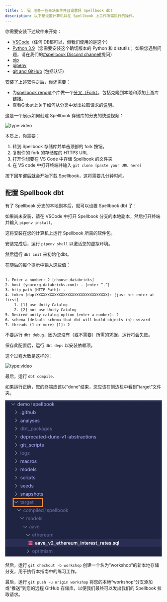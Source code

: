 ```yaml
---
title: 1. 💻 准备一些先决条件并且设置好 Spellbook dbt
description: 以下是设置计算机以在 Spellbook 上工作所需执行的操作。
---
```


你需要安装下述软件来开始：

* [VSCode](https://code.visualstudio.com/)（任何IDE都可以，但我们使用的是这个）
* [Python 3.9](https://realpython.com/installing-python/)（您需要安装这个确切版本的 Python 和 distutils； 如果您遇到问题，请在我们的[#spellbook Discord channel!](https://discord.com/channels/757637422384283659/999683200563564655)提问）
* [pip](https://pip.pypa.io/en/stable/installation/)
* [pipenv](https://pypi.org/project/pipenv/)
* [git and GitHub](https://docs.github.com/en/get-started/quickstart/set-up-git) (包括认证)

安装了上述软件之后，你还需要：

* 为[spellbook repo](https://github.com/duneanalytics/spellbook)这个库做一个[分叉（Fork）](https://docs.github.com/en/get-started/quickstart/fork-a-repo)。包括克隆到本地和添加上游库链接。
* 查看Gitbut上关于如何从分叉中发出拉取请求的[说明](https://docs.github.com/en/pull-requests/collaborating-with-pull-requests/proposing-changes-to-your-work-with-pull-requests/creating-a-pull-request-from-a-fork)。

这是一个展示如何创建 Spellbook 存储库的分支的快速视频：

![type:video](https://drive.google.com/file/d/1wGGhgwUsersdvqq4YpDWRMRSgqd8l8Qd/preview)

本质上，你需要：

1. 转到 Spellbook 存储库并单击顶部的 fork 按钮。
2. 复制你的 fork 的存储库的 HTTPS URL
3. 打开你想要在 VS Code 中存储 Spellbook 的文件夹
4. 在 VS code 中打开终端并输入 `git clone [paste your URL here]`

按下回车键后就会开始下载 Spellbook，这将需要几分钟时间。

## 配置 Spellbook dbt

有了 Spellbook 分支的本地副本后，就可以设置 Spellbook dbt 了！

如果尚未安装，请在 VSCode 中打开 Spellbook 分支的本地副本，然后打开终端并输入 `pipenv install`。

这将安装在您的计算机上运行 Spellbook 所需的软件包。

安装完成后，运行 `pipenv shell` 以激活您的虚拟环境。

然后运行 `dbt init` 来初始化dbt。

在随后的每个提示中输入这些值：

```

1. Enter a number: 2 [choose databricks]
2. host (yourorg.databricks.com): . [enter “.”]
3. http_path (HTTP Path): .
4. token (dapiXXXXXXXXXXXXXXXXXXXXXXXXXXXXXXXX): [just hit enter at first]
    1. [1] use Unity Catalog
    2. [2] not use Unity Catalog
5. Desired unity catalog option (enter a number): 2
6. schema (default schema that dbt will build objects in): wizard
7. threads (1 or more) [1]: 2

```

不要运行 `dbt debug`，因为您没有（或不需要）所需的凭据，运行将会失败。

保存此配置后，运行 `dbt deps` 以安装依赖项。

这个过程大致是这样的：

![type:video](https://drive.google.com/file/d/1V0SARSZ4RmjuroX0ysmFgDf7w7ImaYBT/preview)

最后，运行 `dbt compile`.

如果运行正确，您的终端应该以“done”结束，您应该在侧边栏中看到”target“文件夹。

![target folder success](images/target-folder-success.jpg)

然后，运行 `git checkout -b workshop` 创建一个名为“workshop”的新本地存储分支，用于执行本指南中的练习工作。

最后，运行 `git push -u origin workshop` 将您的本地“workshop”分支添加或“推送”到您的远程 GitHub 存储库，以便我们最终可以发出我们的 Spellbook 拉取请求。